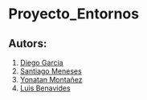 # Proyecto_Entornos
 ## Autors:

 1. [Diego Garcia](https://github.com/DAlejandroGB)
 2. [Santiago Meneses](https://github.com/Saiduts)
 3. [Yonatan Montañez](https://github.com/Fernando2240)
 4. [Luis Benavides](https://github.com/Lutright)
